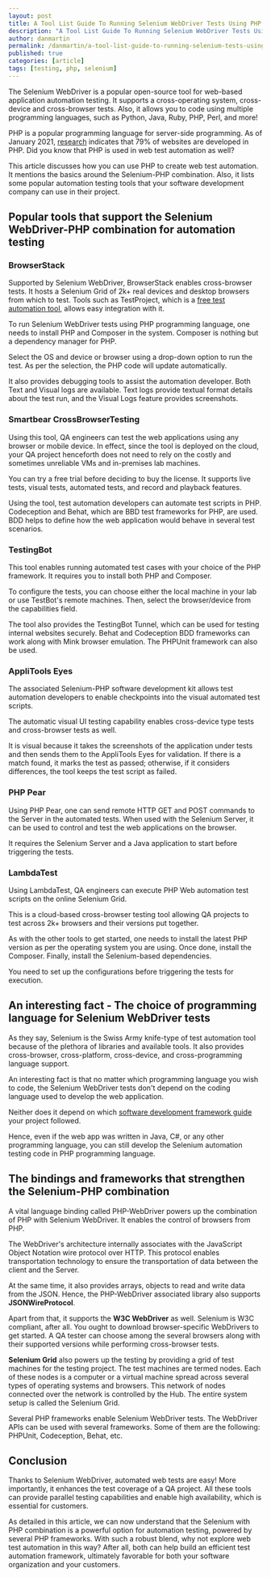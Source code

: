 ```yaml
---
layout: post
title: A Tool List Guide To Running Selenium WebDriver Tests Using PHP
description: "A Tool List Guide To Running Selenium WebDriver Tests Using PHP"
author: danmartin
permalink: /danmartin/a-tool-list-guide-to-running-selenium-tests-using-php
published: true
categories: [article]
tags: [testing, php, selenium]
---
```


The Selenium WebDriver is a popular open-source tool for web-based application automation testing.
 It supports a cross-operating system, cross-device and cross-browser tests. Also, it allows you to code using multiple programming languages,
  such as Python, Java, Ruby, PHP, Perl, and more!

PHP is a popular programming language for server-side programming. As of January 2021, [research](https://w3techs.com/)
 indicates that 79% of websites are developed in PHP. Did you know that PHP is used in web test automation as well?

This article discusses how you can use PHP to create web test automation. It mentions the basics around the Selenium-PHP combination.
 Also, it lists some popular automation testing tools that your software development company can use in their project.

<!--more-->

## Popular tools that support the Selenium WebDriver-PHP combination for automation testing

### BrowserStack
Supported by Selenium WebDriver, BrowserStack enables cross-browser tests. It hosts a Selenium Grid of 2k+ real devices
 and desktop browsers from which to test. Tools such as TestProject, which is a [free test automation tool](https://testproject.io), allows easy integration with it.

To run Selenium WebDriver tests using PHP programming language, one needs to install PHP and Composer in the system.
 Composer is nothing but a dependency manager for PHP.

Select the OS and device or browser using a drop-down option to run the test. As per the selection, the PHP code will update automatically.

It also provides debugging tools to assist the automation developer.  Both Text and Visual logs are available.
 Text logs provide textual format details about the test run, and the Visual Logs feature provides screenshots.


### Smartbear CrossBrowserTesting

Using this tool, QA engineers can test the web applications using any browser or mobile device. In effect, since the tool
 is deployed on the cloud, your QA project henceforth does not need to rely on the costly and sometimes unreliable VMs and in-premises lab machines.

You can try a free trial before deciding to buy the license. It supports live tests, visual tests, automated tests, and record and playback features.

Using the tool, test automation developers can automate test scripts in PHP. Codeception and Behat,
 which are BBD test frameworks for PHP, are used. BDD helps to define how the web application would behave in several test scenarios.

### TestingBot
This tool enables running automated test cases with your choice of the PHP framework. It requires you to install both PHP and Composer.

To configure the tests, you can choose either the local machine in your lab or use TestBot's remote machines.
Then, select the browser/device from the capabilities field.

The tool also provides the TestingBot Tunnel, which can be used for testing internal websites securely.
Behat and Codeception BDD frameworks can work along with Mink browser emulation. The PHPUnit framework can also be used.

### AppliTools Eyes
The associated Selenium-PHP software development kit allows test automation developers to enable checkpoints into the visual automated test scripts.

The automatic visual UI testing capability enables cross-device type tests and cross-browser tests as well.

It is visual because it takes the screenshots of the application under tests and then sends them to the AppliTools Eyes for validation.
If there is a match found, it marks the test as passed; otherwise, if it considers differences, the tool keeps the test script as failed.

### PHP Pear
Using PHP Pear, one can send remote HTTP GET and POST commands to the Server in the automated tests.
 When used with the Selenium Server, it can be used to control and test the web applications on the browser.

It requires the Selenium Server and a Java application to start before triggering the tests.

### LambdaTest
Using LambdaTest, QA engineers can execute PHP Web automation test scripts on the online Selenium Grid.

This is a cloud-based cross-browser testing tool allowing QA projects to test across 2k+ browsers and their versions put together.

As with the other tools to get started, one needs to install the latest PHP version as per the operating system you are using. Once done, install the Composer. Finally, install the Selenium-based dependencies.

You need to set up the configurations before triggering the tests for execution.


## An interesting fact - The choice of programming language for Selenium WebDriver tests
As they say, Selenium is the Swiss Army knife-type of test automation tool because of the plethora of libraries and available tools.
 It also provides cross-browser, cross-platform, cross-device, and cross-programming language support.

An interesting fact is that no matter which programming language you wish to code, the Selenium WebDriver tests don't depend
 on the coding language used to develop the web application.

Neither does it depend on which [software development framework guide](https://www.classicinformatics.com/guide/selecting-development-framework)
 your project followed.

Hence, even if the web app was written in Java, C#, or any other programming language,
 you can still develop the Selenium automation testing code in PHP programming language.


## The bindings and frameworks that strengthen the Selenium-PHP combination
A vital language binding called PHP-WebDriver powers up the combination of PHP with Selenium WebDriver. It enables the control of browsers from PHP.

The WebDriver's architecture internally associates with the JavaScript Object Notation wire protocol over HTTP.
 This protocol enables transportation technology to ensure the transportation of data between the client and the Server.

At the same time, it also provides arrays, objects to read and write data from the JSON.
 Hence, the PHP-WebDriver associated library also supports **JSONWireProtocol**.

Apart from that, it supports the **W3C WebDriver** as well. Selenium is W3C compliant, after all.
 You ought to download browser-specific WebDrivers to get started. A QA tester can choose among the several browsers along
  with their supported versions while performing cross-browser tests.

**Selenium Grid** also powers up the testing by providing a grid of test machines for the testing project.
The test machines are termed nodes. Each of these nodes is a computer or a virtual machine spread across several
types of operating systems and browsers. This network of nodes connected over the network is controlled by the Hub.
 The entire system setup is called the Selenium Grid.

Several PHP frameworks enable Selenium WebDriver tests. The WebDriver APIs can be used with several frameworks.
 Some of them are the following: PHPUnit, Codeception, Behat, etc.

## Conclusion

Thanks to Selenium WebDriver, automated web tests are easy! More importantly, it enhances the test coverage of a QA project.
 All these tools can provide parallel testing capabilities and enable high availability, which is essential for customers.

As detailed in this article, we can now understand that the Selenium with PHP combination is a powerful option for automation testing,
 powered by several PHP frameworks. With such a robust blend, why not explore web test automation in this way?
  After all, both can help build an efficient test automation framework,
   ultimately favorable for both your software organization and your customers.
